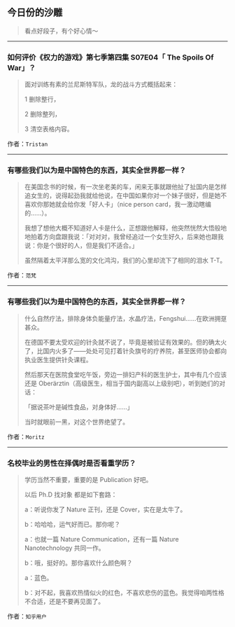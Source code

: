 ## 今日份的沙雕

> 看点好段子，有个好心情～


 
---

### 如何评价《权力的游戏》第七季第四集 S07E04「 The Spoils Of War」？

> 面对训练有素的兰尼斯特军队，龙的战斗方式概括起来：
> 
> 1 删除整行，
> 
> 2 删除整列，
> 
> 3 清空表格内容。


作者：`Tristan`

---

### 有哪些我们以为是中国特色的东西，其实全世界都一样？

> 在美国念书的时候，有一次坐老美的车，闲来无事就跟他扯了扯国内是怎样追女生的，说得起劲我就给他说，在中国如果你对一个妹子很好，但是她不喜欢你那她就会给你发「好人卡」（nice person card，我一激动瞎编的……）。
> 
> 我想了想他大概不知道好人卡是什么，正想跟他解释，他突然恍然大悟般地地拍着方向盘跟我说：「对对对，我曾经追过一个女生好久，后来她也跟我说：你是个很好的人，但是我们不适合。」
> 
> 虽然隔着太平洋那么宽的文化鸿沟，我们的心里却流下了相同的泪水 T-T。


作者：`范梵`

---

### 有哪些我们以为是中国特色的东西，其实全世界都一样？

> 什么自然疗法，排除身体负能量疗法，水晶疗法，Fengshui……在欧洲拥趸甚众。
> 
> 在德国不要太受欢迎的针灸就不说了，毕竟是被验证有效果的。但的确太火了，比国内火多了——处处可见打着针灸旗号的疗养院，甚至医师协会都向执业医生提供针灸课程。
> 
> 然后那天在医院食堂吃午饭，旁边一排妇产科的医生护士，其中有几个应该还是 Oberärztin（高级医生，相当于国内副高以上级别吧），听到她们的对话：
> 
> 「据说茶叶是碱性食品，对身体好……」
> 
> 当时就眼前一黑，对这个世界绝望了。


作者：`Moritz`

---

### 名校毕业的男性在择偶时是否看重学历？

> 学历当然不重要，重要的是 Publication 好吧。
> 
> 以后 Ph.D 找对象 都是如下套路：
> 
> a：听说你发了 Nature 正刊，还是 Cover，实在是太牛了。
> 
> b：哈哈哈，运气好而已。那你呢？
> 
> a：也就一篇 Nature Communication，还有一篇 Nature Nanotechnology 共同一作。
> 
> b：哦，挺好的。那你喜欢什么颜色啊？
> 
> a：蓝色。
> 
> b：对不起，我喜欢热情似火的红色，不喜欢悲伤的蓝色。我觉得咱两性格不合适，还是不要再见面了。


作者：`知乎用户`